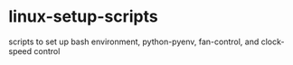 # linux-setup-scripts
scripts to set up bash environment, python-pyenv, fan-control, and clock-speed control
